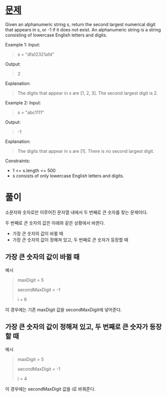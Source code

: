 # [문제](https://leetcode.com/problems/second-largest-digit-in-a-string/)

Given an alphanumeric string s, return the second largest numerical digit that appears in s, or -1 if it does not exist.
An alphanumeric string is a string consisting of lowercase English letters and digits.

Example 1:
Input: 
> s = "dfa12321afd"

Output: 
> 2

Explanation: 
> The digits that appear in s are [1, 2, 3]. The second largest digit is 2.


Example 2:
Input: 
> s = "abc1111"

Output: 
> -1
> 
Explanation: 
> The digits that appear in s are [1]. There is no second largest digit.

Constraints:
- 1 <= s.length <= 500
- s consists of only lowercase English letters and digits.


# 풀이
소문자와 숫자로만 이루어진 문자열 내에서 두 번째로 큰 숫자를 찾는 문제이다.

두 번째로 큰 숫자의 값은 아래와 같은 상황에서 바뀐다.
- 가장 큰 숫자의 값이 바뀔 때
- 가장 큰 숫자의 값이 정해져 있고, 두 번째로 큰 숫자가 등장할 때

## 가장 큰 숫자의 값이 바뀔 때
예시
> maxDigit = 5
> 
> secondMaxDigit = -1
>
> i = 6

이 경우에는 기존 maxDigit 값을 secondMaxDigit에 넣어준다.

## 가장 큰 숫자의 값이 정해져 있고, 두 번째로 큰 숫자가 등장할 때
예시
> maxDigit = 5
> 
> secondMaxDigit = -1
> 
> i = 4

이 경우에는 secondMaxDigit 값을 i로 바꿔준다.